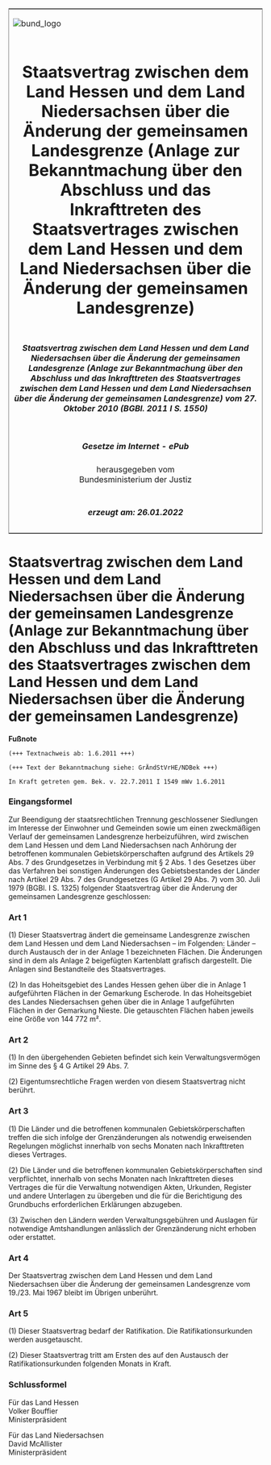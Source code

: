 <span id="DECKBLATT.html"></span>

<table border="0" frame="border" width="100%">

<tr valign="top">

<td align="left">

![bund\_logo](BfJ_2021_Web_de_de.gif)

</td>

<td align="right">

 

</td>

</tr>

<tr align="center" valign="middle">

<td colspan="2">

# Staatsvertrag zwischen dem Land Hessen und dem Land Niedersachsen über die Änderung der gemeinsamen Landesgrenze (Anlage zur Bekanntmachung über den Abschluss und das Inkrafttreten des Staatsvertrages zwischen dem Land Hessen und dem Land Niedersachsen über die Änderung der gemeinsamen Landesgrenze)

</td>

</tr>

<tr align="center" valign="middle">

<td colspan="2">

##### Staatsvertrag zwischen dem Land Hessen und dem Land Niedersachsen über die Änderung der gemeinsamen Landesgrenze (Anlage zur Bekanntmachung über den Abschluss und das Inkrafttreten des Staatsvertrages zwischen dem Land Hessen und dem Land Niedersachsen über die Änderung der gemeinsamen Landesgrenze) vom 27. Oktober 2010 (BGBl. 2011 I S. 1550)

</td>

</tr>

<tr align="center" valign="middle">

<td colspan="2">

  
  

##### Gesetze im Internet - ePub  
  
herausgegeben vom  
Bundesministerium der Justiz

</td>

</tr>

<tr align="center" valign="bottom">

<td colspan="2">

  
  

##### erzeugt am: 26.01.2022

</td>

</tr>

</table>

<span id="BJNR155000011.html"></span>

# Staatsvertrag zwischen dem Land Hessen und dem Land Niedersachsen über die Änderung der gemeinsamen Landesgrenze (Anlage zur Bekanntmachung über den Abschluss und das Inkrafttreten des Staatsvertrages zwischen dem Land Hessen und dem Land Niedersachsen über die Änderung der gemeinsamen Landesgrenze)

<div>

  
**Fußnote**

<div class="jnhtml">

<div>

<div class="jurAbsatz">

  

    (+++ Textnachweis ab: 1.6.2011 +++)
     
    (+++ Text der Bekanntmachung siehe: GrÄndStVrHE/NDBek +++)
     
    In Kraft getreten gem. Bek. v. 22.7.2011 I 1549 mWv 1.6.2011 

</div>

</div>

</div>

</div>

<span id="BJNR155000011BJNE000100000.html"></span>

### Eingangsformel  

<div>

<div class="jnhtml">

<div>

<div class="jurAbsatz">

Zur Beendigung der staatsrechtlichen Trennung geschlossener Siedlungen
im Interesse der Einwohner und Gemeinden sowie um einen zweckmäßigen
Verlauf der gemeinsamen Landesgrenze herbeizuführen, wird zwischen dem
Land Hessen und dem Land Niedersachsen nach Anhörung der betroffenen
kommunalen Gebietskörperschaften aufgrund des Artikels 29 Abs. 7 des
Grundgesetzes in Verbindung mit § 2 Abs. 1 des Gesetzes über das
Verfahren bei sonstigen Änderungen des Gebietsbestandes der Länder nach
Artikel 29 Abs. 7 des Grundgesetzes (G Artikel 29 Abs. 7) vom 30. Juli
1979 (BGBl. I S. 1325) folgender Staatsvertrag über die Änderung der
gemeinsamen Landesgrenze geschlossen:

</div>

</div>

</div>

</div>

<span id="BJNR155000011BJNE000200000.html"></span>

### Art 1  

<div>

<div class="jnhtml">

<div>

<div class="jurAbsatz">

(1) Dieser Staatsvertrag ändert die gemeinsame Landesgrenze zwischen dem
Land Hessen und dem Land Niedersachsen – im Folgenden: Länder – durch
Austausch der in der Anlage 1 bezeichneten Flächen. Die Änderungen sind
in dem als Anlage 2 beigefügten Kartenblatt grafisch dargestellt. Die
Anlagen sind Bestandteile des Staatsvertrages.

</div>

<div class="jurAbsatz">

(2) In das Hoheitsgebiet des Landes Hessen gehen über die in Anlage 1
aufgeführten Flächen in der Gemarkung Escherode. In das Hoheitsgebiet
des Landes Niedersachsen gehen über die in Anlage 1 aufgeführten Flächen
in der Gemarkung Nieste. Die getauschten Flächen haben jeweils eine
Größe von 144 772 m².

</div>

</div>

</div>

</div>

<span id="BJNR155000011BJNE000300000.html"></span>

### Art 2  

<div>

<div class="jnhtml">

<div>

<div class="jurAbsatz">

(1) In den übergehenden Gebieten befindet sich kein Verwaltungsvermögen
im Sinne des § 4 G Artikel 29 Abs. 7.

</div>

<div class="jurAbsatz">

(2) Eigentumsrechtliche Fragen werden von diesem Staatsvertrag nicht
berührt.

</div>

</div>

</div>

</div>

<span id="BJNR155000011BJNE000400000.html"></span>

### Art 3  

<div>

<div class="jnhtml">

<div>

<div class="jurAbsatz">

(1) Die Länder und die betroffenen kommunalen Gebietskörperschaften
treffen die sich infolge der Grenzänderungen als notwendig erweisenden
Regelungen möglichst innerhalb von sechs Monaten nach Inkrafttreten
dieses Vertrages.

</div>

<div class="jurAbsatz">

(2) Die Länder und die betroffenen kommunalen Gebietskörperschaften sind
verpflichtet, innerhalb von sechs Monaten nach Inkrafttreten dieses
Vertrages die für die Verwaltung notwendigen Akten, Urkunden, Register
und andere Unterlagen zu übergeben und die für die Berichtigung des
Grundbuchs erforderlichen Erklärungen abzugeben.

</div>

<div class="jurAbsatz">

(3) Zwischen den Ländern werden Verwaltungsgebühren und Auslagen für
notwendige Amtshandlungen anlässlich der Grenzänderung nicht erhoben
oder erstattet.

</div>

</div>

</div>

</div>

<span id="BJNR155000011BJNE000500000.html"></span>

### Art 4  

<div>

<div class="jnhtml">

<div>

<div class="jurAbsatz">

Der Staatsvertrag zwischen dem Land Hessen und dem Land Niedersachsen
über die Änderung der gemeinsamen Landesgrenze vom 19./23. Mai 1967
bleibt im Übrigen unberührt.

</div>

</div>

</div>

</div>

<span id="BJNR155000011BJNE000600000.html"></span>

### Art 5  

<div>

<div class="jnhtml">

<div>

<div class="jurAbsatz">

(1) Dieser Staatsvertrag bedarf der Ratifikation. Die
Ratifikationsurkunden werden ausgetauscht.

</div>

<div class="jurAbsatz">

(2) Dieser Staatsvertrag tritt am Ersten des auf den Austausch der
Ratifikationsurkunden folgenden Monats in Kraft.

</div>

</div>

</div>

</div>

<span id="BJNR155000011BJNE000700000.html"></span>

### Schlussformel  

<div>

<div class="jnhtml">

<div>

<div class="jurAbsatz">

<span class="SP">Für das Land Hessen</span>  
<span class="SP"> Volker Bouffier</span>  
<span class="SP"> Ministerpräsident</span>

</div>

<div class="jurAbsatz">

<span class="SP">Für das Land Niedersachsen</span>  
<span class="SP"> David McAllister</span>  
<span class="SP"> Ministerpräsident</span>

</div>

</div>

</div>

</div>
